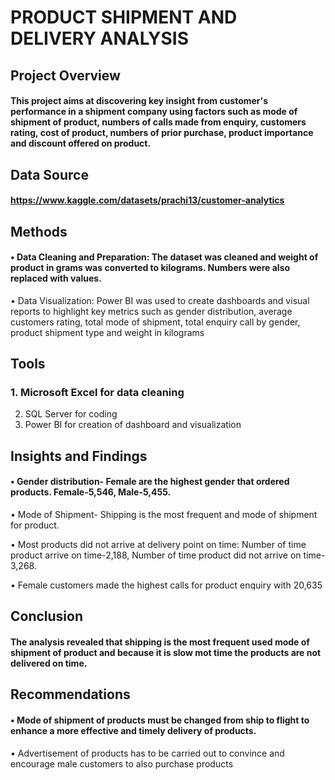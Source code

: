 # PRODUCT SHIPMENT AND DELIVERY ANALYSIS
## Project Overview
#### This project aims at discovering key insight from customer's performance in a shipment company using factors such as mode of shipment of product, numbers of calls made from enquiry, customers rating, cost of product, numbers of prior purchase, product importance and discount offered on product.

## Data Source
#### https://www.kaggle.com/datasets/prachi13/customer-analytics

## Methods
#### •	Data Cleaning and Preparation: The dataset was cleaned and weight of product in grams was converted to kilograms. Numbers were also replaced with values.
•	Data Visualization: Power BI was used to create dashboards and visual reports to highlight key metrics such as gender distribution, average customers rating, total mode of shipment, total enquiry call by gender, product shipment type and weight in kilograms
## Tools
### 1.	Microsoft Excel for data cleaning
2.	SQL Server for coding
3.	Power BI for creation of dashboard and visualization

## Insights and Findings
#### •	Gender distribution- Female are the highest gender that ordered products. Female-5,546, Male-5,455.

•	Mode of Shipment- Shipping is the most frequent and mode of shipment for product.

•	Most products did not arrive at delivery point on time: Number of time product arrive on time-2,188, Number of time product did not arrive on time-3,268.

•	Female customers made the highest calls for product enquiry with 20,635

## Conclusion
#### The analysis revealed that shipping is the most frequent used mode of shipment of product and because it is slow mot time the products are not delivered on time.

## Recommendations
#### •	Mode of shipment of products must be changed from ship to flight to enhance a more effective and timely delivery of products.
•	Advertisement of products has to be carried out to convince and encourage male customers to also purchase products






